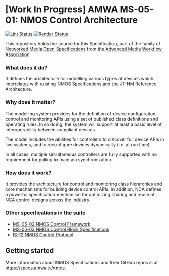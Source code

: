 # \[Work In Progress\] AMWA MS-05-01: NMOS Control Architecture

[![Lint Status](https://github.com/AMWA-TV/ms-05-01/workflows/Lint/badge.svg)](https://github.com/AMWA-TV/ms-05-01/actions?query=workflow%3ALint)
[![Render Status](https://github.com/AMWA-TV/ms-05-01/workflows/Render/badge.svg)](https://github.com/AMWA-TV/ms-05-01/actions?query=workflow%3ARender)

This repository holds the source for this Specification, part of the family of [Networked Media Open Specifications](https://specs.amwa.tv/nmos) from the [Advanced Media Workflow Association](https://amwa.tv)

<!-- INTRO-START -->

### What does it do?

It defines the architecture for modelling various types of devices which interrelates with existing NMOS Specifications and the JT-NM Reference Architecture.

### Why does it matter?

The modelling system provides for the definition of device configuration, control and monitoring APIs using a set of published class definitions and operating rules. In so doing, the system will support at least a basic level of interoperability between compliant devices.

The model includes the abilities for controllers to discover full device APIs in live systems, and to reconfigure devices dynamically (i.e. at run time).

In all cases, multiple simultaneous controllers are fully supported with no requirement for polling to maintain synchronization.

### How does it work?

It provides the architecture for control and monitoring class hierarchies and core mechanisms for building device control APIs. In addition, NCA defines a powerful specification mechanism for optimizing sharing and reuse of NCA control designs across the industry.

### Other specifications in the suite

- [MS-05-02 NMOS Control Framework](https://specs.amwa.tv/ms-05-02)
- [MS-05-03 NMOS Control Block Specifications](https://specs.amwa.tv/ms-05-03)
- [IS-12 NMOS Control Protocol](https://specs.amwa.tv/is-12)

<!-- INTRO-END -->

## Getting started

More information about NMOS Specifications and their GitHub repos is at <https://specs.amwa.tv/nmos>.
